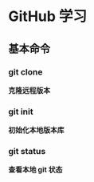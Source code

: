 # GitHub 学习

## 基本命令

### git clone <url>
**克隆远程版本**

### git init
**初始化本地版本库**


### git status
**查看本地 git 状态**
